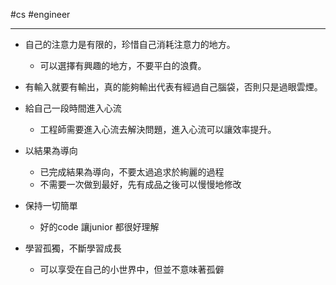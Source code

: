 #cs #engineer 

---

- 自己的注意力是有限的，珍惜自己消耗注意力的地方。
	- 可以選擇有興趣的地方，不要平白的浪費。

- 有輸入就要有輸出，真的能夠輸出代表有經過自己腦袋，否則只是過眼雲煙。

- 給自己一段時間進入心流
	- 工程師需要進入心流去解決問題，進入心流可以讓效率提升。

- 以結果為導向
	- 已完成結果為導向，不要太過追求於絢麗的過程
	- 不需要一次做到最好，先有成品之後可以慢慢地修改

- 保持一切簡單
	- 好的code 讓junior 都很好理解

- 學習孤獨，不斷學習成長
	- 可以享受在自己的小世界中，但並不意味著孤僻
